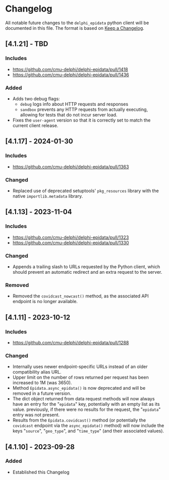 # Changelog

All notable future changes to the `delphi_epidata` python client will be documented in this file.
The format is based on [Keep a Changelog](http://keepachangelog.com/).

## [4.1.21] - TBD

### Includes
- https://github.com/cmu-delphi/delphi-epidata/pull/1418
- https://github.com/cmu-delphi/delphi-epidata/pull/1436

### Added
- Adds two debug flags:
  - `debug` logs info about HTTP requests and responses
  - `sandbox` prevents any HTTP requests from actually executing, allowing for tests that do not incur server load.
- Fixes the `user-agent` version so that it is correctly set to match the current client release.

## [4.1.17] - 2024-01-30

### Includes
- https://github.com/cmu-delphi/delphi-epidata/pull/1363

### Changed
- Replaced use of deprecated setuptools' `pkg_resources` library with the native `importlib.metadata` library.

## [4.1.13] - 2023-11-04

### Includes
- https://github.com/cmu-delphi/delphi-epidata/pull/1323
- https://github.com/cmu-delphi/delphi-epidata/pull/1330

### Changed
- Appends a trailing slash to URLs requested by the Python client, which should prevent an automatic redirect and an extra request to the server.

### Removed
- Removed the `covidcast_nowcast()` method, as the associated API endpoint is no longer available.

## [4.1.11] - 2023-10-12

### Includes
- https://github.com/cmu-delphi/delphi-epidata/pull/1288

### Changed
- Internally uses newer endpoint-specific URLs instead of an older compatibility alias URL.
- Upper limit on the number of rows returned per request has been increased to 1M (was 3650).
- Method `Epidata.async_epidata()` is now deprecated and will be removed in a future version.
- The dict object returned from data request methods will now always have an entry for the "`epidata`" key, potentially with an empty list as its value.  previously, if there were no results for the request, the "`epidata`" entry was not present.
- Results from the `Epidata.covidcast()` method (or potentially the `covidcast` endpoint via the `async_epidata()` method) will now include the keys "`source`", "`geo_type`", and "`time_type`" (and their associated values).

## [4.1.10] - 2023-09-28

### Added
- Established this Changelog

